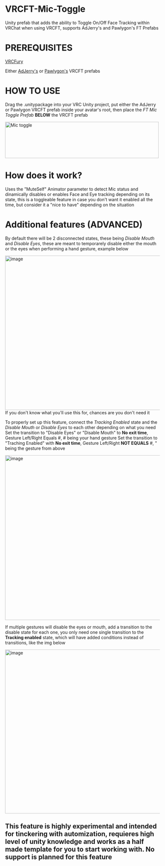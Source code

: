 # VRCFT-Mic-Toggle
Unity prefab that adds the ability to Toggle On/Off Face Tracking within VRChat when using VRCFT, supports AdJerry's and Pawlygon's FT Prefabs

# PREREQUISITES
[VRCFury](https://vrcfury.com/download/)

Either [AdJerry's](https://github.com/Adjerry91/VRCFaceTracking-Templates) or [Pawlygon's](https://github.com/PawlygonStudio/VRC-Facetracking) VRCFT prefabs

# HOW TO USE
Drag the .unitypackage into your VRC Unity project, put either the AdJerry or Pawlygon VRCFT prefab inside your avatar's root, then place the *FT Mic Toggle Prefab* **BELOW** the VRCFT prefab

<img width="500" height="118" alt="Mic toggle" src="https://github.com/user-attachments/assets/45a7d804-c418-412e-a57c-c141fd65b25b" />

# How does it work?
Uses the "MuteSelf" Animator parameter to detect Mic status and dinamically disables or enables Face and Eye tracking depending on its state, this is a toggleable feature in case you don't want it enabled all the time, but consider it a "nice to have" depending on the situation

# Additional features (ADVANCED)
By default there will be 2 disconnected states, these being *Disable Mouth* and *Disable Eyes*, these are meant to temporarely disable either the mouth or the eyes when performing a hand gesture, example below

<img width="1170" height="502" alt="image" src="https://github.com/user-attachments/assets/4b4b53ef-a9c4-49db-98ff-52c1c0426320" />
If you don't know what you'll use this for, chances are you don't need it

To properly set up this feature, connect the *Tracking Enabled* state and the *Disable Mouth* or *Disable Eyes* to each other depending on what you need
Set the transition to "Disable Eyes" or "Disable Mouth" to **No exit time**, Gesture Left/Right Equals #, # being your hand gesture
Set the transition to "Traching Enabled" with **No exit time**, Gesture Left/Right **NOT EQUALS** #, " being the gesture from above 

<img width="1693" height="536" alt="image" src="https://github.com/user-attachments/assets/cd5311b6-1c61-4148-a75b-14edbfc23864" />

If multiple gestures will disable the eyes or mouth, add a transition to the disable state for each one, you only need one single transition to the **Tracking enabled** state, which will have added conditions instead of transitions, like the img below

<img width="1691" height="533" alt="image" src="https://github.com/user-attachments/assets/699ef9be-0740-4588-89a8-5cbec3bd05ca" />

## This feature is highly experimental and intended for tinckering with automization, requieres high level of unity knowledge and works as a half made template for you to start working with. No support is planned for this feature
